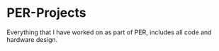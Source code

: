 # PER-Projects
Everything that I have worked on as part of PER, includes all code and hardware design.
